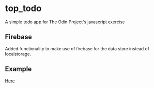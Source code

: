 # top_todo
A simple todo app for The Odin Project's javascript exercise

## Firebase
Added functionality to make use of firebase for the data store instead of localstorage.

## Example
[Here](https://tanlaan.github.io/top_todo/)
